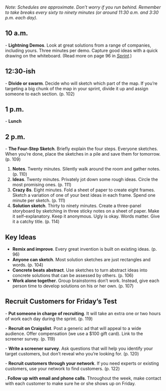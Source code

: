 
_Note: Schedules are approximate. Don’t worry if you run behind. Remember to take breaks every sixty to ninety minutes (or around 11:30 a.m. and 3:30 p.m. each day)._

## 10 a.m.

- **Lightning Demos**. Look at great solutions from a range of companies, including yours. Three minutes per demo. Capture good ideas with a quick drawing on the whiteboard. (Read more on page 96 in [_Sprint_](http://amzn.to/1SMXXaM).)

## 12:30-ish

- **Divide or swarm**. Decide who will sketch which part of the map. If you’re targeting a big chunk of the map in your sprint, divide it up and assign someone to each section. (p. 102)

## 1 p.m.

- **Lunch**

## 2 p.m.

- **The Four-Step Sketch**. Briefly explain the four steps. Everyone sketches. When you’re done, place the sketches in a pile and save them for tomorrow. (p. 109)

1. **Notes**. Twenty minutes. Silently walk around the room and gather notes. (p. 110)
2. **Ideas**. Twenty minutes. Privately jot down some rough ideas. Circle the most promising ones. (p. 111)
3. **Crazy 8s**. Eight minutes. Fold a sheet of paper to create eight frames. Sketch a variation of one of your best ideas in each frame. Spend one minute per sketch. (p. 111)
4. **Solution sketch**. Thirty to ninety minutes. Create a three-panel storyboard by sketching in three sticky notes on a sheet of paper. Make it self-explanatory. Keep it anonymous. Ugly is okay. Words matter. Give it a catchy title. (p. 114)

## Key Ideas

- **Remix and improve**. Every great invention is built on existing ideas. (p. 96)
- **Anyone can sketch**. Most solution sketches are just rectangles and words. (p. 104)
- **Concrete beats abstract**. Use sketches to turn abstract ideas into concrete solutions that can be assessed by others. (p. 106)
- **Work alone together**. Group brainstorms don’t work. Instead, give each person time to develop solutions on his or her own. (p. 107)

## Recruit Customers for Friday’s Test

- **Put someone in charge of recruiting**. It will take an extra one or two hours of work each day during the sprint. (p. 119)

- **Recruit on Craigslist**. Post a generic ad that will appeal to a wide audience. Offer compensation (we use a $100 gift card). Link to the screener survey. (p. 119)

- **Write a screener survey**. Ask questions that will help you identify your target customers, but don’t reveal who you’re looking for. (p. 120)

- **Recruit customers through your network**. If you need experts or existing customers, use your network to find customers. (p. 122)

. **Follow up with email and phone calls**. Throughout the week, make contact with each customer to make sure he or she shows up on Friday.